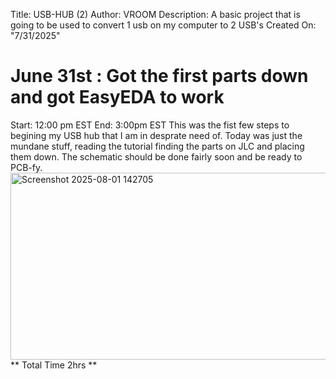 Title: USB-HUB (2)
Author: VROOM
Description: A basic project that is going to be used to convert 1 usb on my computer to 2 USB's
Created On: "7/31/2025"

# June 31st : Got the first parts down and got EasyEDA to work
Start: 12:00 pm EST 
End: 3:00pm EST
This was the fist few steps to begining my USB hub that I am in desprate need of. Today was just the mundane stuff, reading the tutorial finding the parts on JLC and placing them down. The schematic should be done fairly soon and be ready to PCB-fy.
<img width="514" height="299" alt="Screenshot 2025-08-01 142705" src="https://github.com/user-attachments/assets/1267df54-25d8-48b5-9a31-de8a05c269cc" />
** Total Time 2hrs **
